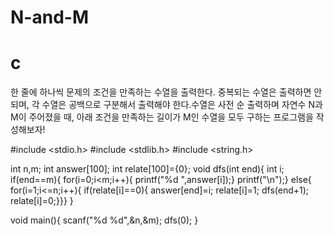 # N-and-M
# c
한 줄에 하나씩 문제의 조건을 만족하는 수열을 출력한다. 중복되는 수열은 출력하면 안되며, 각 수열은 공백으로 구분해서 출력해야 한다.수열은 사전 순 출력하며 자연수 N과 M이 주어졌을 때, 아래 조건을 만족하는 길이가 M인 수열을 모두 구하는 프로그램을 작성해보자!

#include <stdio.h>
#include <stdlib.h>
#include <string.h>

int n,m;
int answer[100];
int relate[100]={0};
void dfs(int end){
	int i;
	if(end==m){
		for(i=0;i<m;i++){
		  printf("%d ",answer[i]);}
		printf("\n");}
	else{
		for(i=1;i<=n;i++){
			if(relate[i]==0){
				answer[end]=i;
				relate[i]=1;
				dfs(end+1);
				relate[i]=0;}}}
}


void main(){
	scanf("%d %d",&n,&m);
	dfs(0);
}
